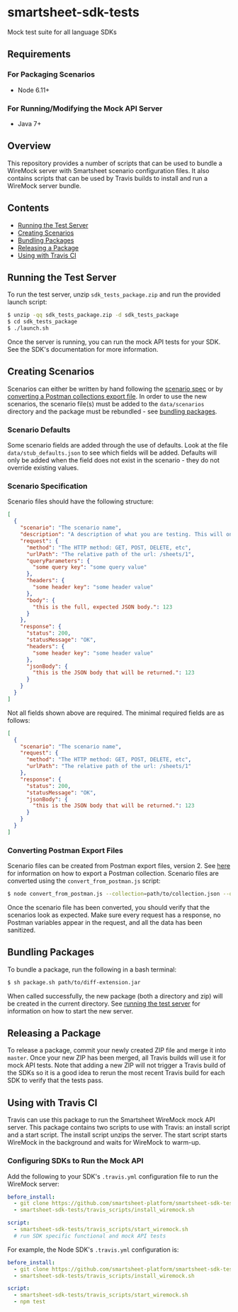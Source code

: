 # smartsheet-sdk-tests
Mock test suite for all language SDKs

## Requirements
### For Packaging Scenarios
* Node 6.11+

### For Running/Modifying the Mock API Server
* Java 7+

## Overview
This repository provides a number of scripts that can be used to bundle a WireMock server with Smartsheet scenario configuration files. It also contains scripts that can be used by Travis builds to install and run a WireMock server bundle.

## Contents
* [Running the Test Server](#running-the-test-server)
* [Creating Scenarios](#creating-scenarios)
* [Bundling Packages](#bundling-packages)
* [Releasing a Package](#releasing-a-package)
* [Using with Travis CI](#using-with-travis-ci)

## Running the Test Server
To run the test server, unzip `sdk_tests_package.zip` and run the provided launch script:

```bash
$ unzip -qq sdk_tests_package.zip -d sdk_tests_package
$ cd sdk_tests_package
$ ./launch.sh
```

Once the server is running, you can run the mock API tests for your SDK. See the SDK's documentation for more information.

## Creating Scenarios
Scenarios can either be written by hand following the [scenario spec](#scenario-specification) or by [converting a Postman collections export file](#converting-postman-export-files). In order to use the new scenarios, the scenario file(s) must be added to the `data/scenarios` directory and the package must be rebundled - see [bundling packages](#bundling-packages).

### Scenario Defaults
Some scenario fields are added through the use of defaults. Look at the file `data/stub_defaults.json` to see which fields will be added. Defaults will only be added when the field does not exist in the scenario - they do not override existing values.

### Scenario Specification
Scenario files should have the following structure:

```json
[
  {
    "scenario": "The scenario name",
    "description": "A description of what you are testing. This will only appear in the generated docs.",
    "request": {
      "method": "The HTTP method: GET, POST, DELETE, etc",
      "urlPath": "The relative path of the url: /sheets/1",
      "queryParameters": {
        "some query key": "some query value"
      },
      "headers": {
        "some header key": "some header value"
      },
      "body": {
        "this is the full, expected JSON body.": 123
      }
    },
    "response": {
      "status": 200,
      "statusMessage": "OK",
      "headers": {
        "some header key": "some header value"
      },
      "jsonBody": {
        "this is the JSON body that will be returned.": 123
      }
    }
  }
]
```

Not all fields shown above are required. The minimal required fields are as follows:

```json
[
  {
    "scenario": "The scenario name",
    "request": {
      "method": "The HTTP method: GET, POST, DELETE, etc",
      "urlPath": "The relative path of the url: /sheets/1"
    },
    "response": {
      "status": 200,
      "statusMessage": "OK",
      "jsonBody": {
        "this is the JSON body that will be returned.": 123
      }
    }
  }
]
```



### Converting Postman Export Files
Scenario files can be created from Postman export files, version 2. See [here](https://www.getpostman.com/docs/postman/collections/data_formats) for information on how to export a Postman collection. Scenario files are converted using the `convert_from_postman.js` script:

```bash
$ node convert_from_postman.js --collection=path/to/collection.json --output=my_scenarios.json
```

Once the scenario file has been converted, you should verify that the scenarios look as expected. Make sure every request has a response, no Postman variables appear in the request, and all the data has been sanitized.

## Bundling Packages
To bundle a package, run the following in a bash terminal:

```bash
$ sh package.sh path/to/diff-extension.jar
```

When called successfully, the new package (both a directory and zip) will be created in the current directory. See [running the test server](#running-the-test-server) for information on how to start the new server.

## Releasing a Package
To release a package, commit your newly created ZIP file and merge it into `master`. Once your new ZIP has been merged, all Travis builds will use it for mock API tests. Note that adding a new ZIP will not trigger a Travis build of the SDKs so it is a good idea to rerun the most recent Travis build for each SDK to verify that the tests pass.

## Using with Travis CI
Travis can use this package to run the Smartsheet WireMock mock API server. This package contains two scripts to use with Travis: an install script and a start script. The install script unzips the server. The start script starts WireMock in the background and waits for WireMock to warm-up.

### Configuring SDKs to Run the Mock API
Add the following to your SDK's `.travis.yml` configuration file to run the WireMock server:

```yaml
before_install:
  - git clone https://github.com/smartsheet-platform/smartsheet-sdk-tests.git
  - smartsheet-sdk-tests/travis_scripts/install_wiremock.sh

script:
  - smartsheet-sdk-tests/travis_scripts/start_wiremock.sh
  # run SDK specific functional and mock API tests
```

For example, the Node SDK's `.travis.yml` configuration is:

```yaml
before_install:
  - git clone https://github.com/smartsheet-platform/smartsheet-sdk-tests.git
  - smartsheet-sdk-tests/travis_scripts/install_wiremock.sh

script:
  - smartsheet-sdk-tests/travis_scripts/start_wiremock.sh
  - npm test
```
